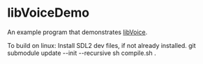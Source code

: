 # libVoiceDemo
An example program that demonstrates [libVoice](https://github.com/DinosaurBlanket/libVoice).

To build on linux:
	Install SDL2 dev files, if not already installed.
	git submodule update --init --recursive
	sh compile.sh
.
